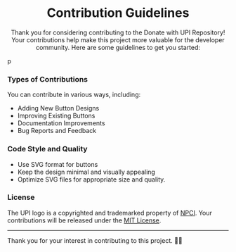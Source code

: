 <h1 align = "center">
Contribution Guidelines
</h1>


<p align="center">
Thank you for considering contributing to the Donate with UPI Repository! Your contributions help make this project more valuable for the developer community. Here are some guidelines to get you started:</p>p

### Types of Contributions

You can contribute in various ways, including:

- Adding New Button Designs
- Improving Existing Buttons
- Documentation Improvements
- Bug Reports and Feedback

### Code Style and Quality

- Use SVG format for buttons
- Keep the design minimal and visually appealing
- Optimize SVG files for appropriate size and quality.

### License

The UPI logo is a copyrighted and trademarked property of [NPCI](https://www.npci.org.in/).
Your contributions will be released under the [MIT License](LICENSE).

---

Thank you for your interest in contributing to this project. 🙏💖
